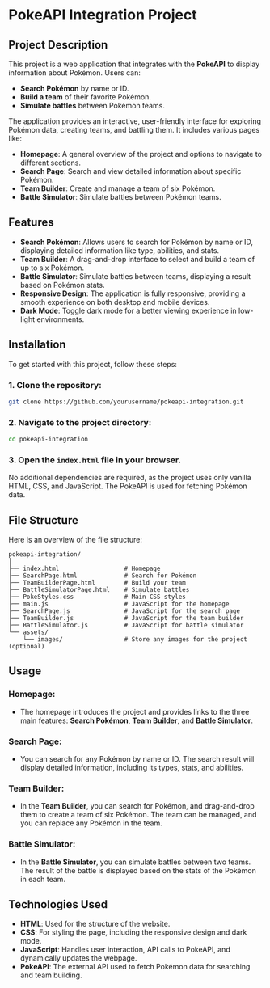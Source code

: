 # PokeAPI Integration Project

## Project Description

This project is a web application that integrates with the **PokeAPI** to display information about Pokémon. Users can:
- **Search Pokémon** by name or ID.
- **Build a team** of their favorite Pokémon.
- **Simulate battles** between Pokémon teams.

The application provides an interactive, user-friendly interface for exploring Pokémon data, creating teams, and battling them. It includes various pages like:
- **Homepage**: A general overview of the project and options to navigate to different sections.
- **Search Page**: Search and view detailed information about specific Pokémon.
- **Team Builder**: Create and manage a team of six Pokémon.
- **Battle Simulator**: Simulate battles between Pokémon teams.

## Features

- **Search Pokémon**: Allows users to search for Pokémon by name or ID, displaying detailed information like type, abilities, and stats.
- **Team Builder**: A drag-and-drop interface to select and build a team of up to six Pokémon.
- **Battle Simulator**: Simulate battles between teams, displaying a result based on Pokémon stats.
- **Responsive Design**: The application is fully responsive, providing a smooth experience on both desktop and mobile devices.
- **Dark Mode**: Toggle dark mode for a better viewing experience in low-light environments.

## Installation

To get started with this project, follow these steps:

### 1. Clone the repository:

```bash
git clone https://github.com/yourusername/pokeapi-integration.git
```

### 2. Navigate to the project directory:

```bash
cd pokeapi-integration
```

### 3. Open the `index.html` file in your browser.

No additional dependencies are required, as the project uses only vanilla HTML, CSS, and JavaScript. The PokeAPI is used for fetching Pokémon data.

## File Structure

Here is an overview of the file structure:

```
pokeapi-integration/
│
├── index.html                  # Homepage
├── SearchPage.html             # Search for Pokémon
├── TeamBuilderPage.html        # Build your team
├── BattleSimulatorPage.html    # Simulate battles
├── PokeStyles.css              # Main CSS styles
├── main.js                     # JavaScript for the homepage
├── SearchPage.js               # JavaScript for the search page
├── TeamBuilder.js              # JavaScript for the team builder
├── BattleSimulator.js          # JavaScript for battle simulator
└── assets/
    └── images/                 # Store any images for the project (optional)
```

## Usage

### Homepage:
- The homepage introduces the project and provides links to the three main features: **Search Pokémon**, **Team Builder**, and **Battle Simulator**.

### Search Page:
- You can search for any Pokémon by name or ID. The search result will display detailed information, including its types, stats, and abilities.

### Team Builder:
- In the **Team Builder**, you can search for Pokémon, and drag-and-drop them to create a team of six Pokémon. The team can be managed, and you can replace any Pokémon in the team.

### Battle Simulator:
- In the **Battle Simulator**, you can simulate battles between two teams. The result of the battle is displayed based on the stats of the Pokémon in each team.

## Technologies Used

- **HTML**: Used for the structure of the website.
- **CSS**: For styling the page, including the responsive design and dark mode.
- **JavaScript**: Handles user interaction, API calls to PokeAPI, and dynamically updates the webpage.
- **PokeAPI**: The external API used to fetch Pokémon data for searching and team building.
